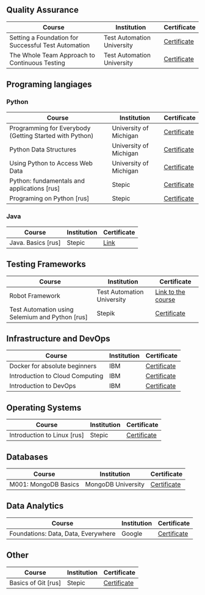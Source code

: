 ## Quality Assurance

| Course | Institution | Certificate |
| --- | --- | --- |
|Setting a Foundation for Successful Test Automation|Test Automation University|[Certificate](https://testautomationu.applitools.com/certificate/?id=ae0b90ac)|
|The Whole Team Approach to Continuous Testing|Test Automation University|[Certificate](https://testautomationu.applitools.com/certificate/?id=bc423680)|

## Programing langiages

### Python

| Course | Institution | Certificate |
| --- | --- | --- |
| Programming for Everybody (Getting Started with Python) | University of Michigan | [Certificate](https://www.coursera.org/account/accomplishments/certificate/3LHRGZ2B4Z5B) |
| Python Data Structures |  University of Michigan | [Certificate](https://www.coursera.org/account/accomplishments/certificate/RJP79U54W4NY) |
| Using Python to Access Web Data |  University of Michigan | [Certificate](https://www.coursera.org/account/accomplishments/certificate/2DA9NQLTXQWN) |
|Python: fundamentals and applications [rus]|Stepic|[Certificate](https://stepik.org/cert/35420)|
|Programing on Python [rus]|Stepic|[Certificate](https://stepik.org/cert/25845)|

### Java

| Course | Institution | Certificate |
| --- | --- | --- |
|Java. Basics [rus]|Stepic|[Link](https://stepik.org/cert/163153)|

## Testing Frameworks

| Course | Institution | Certificate |
| --- | --- | --- |
|Robot Framework|Test Automation University|[Link to the course](https://testautomationu.applitools.com/)|
|Test Automation using Selemium and Python [rus] | Stepik | [Certificate](https://stepik.org/cert/2121817) |


## Infrastructure and DevOps

| Course | Institution | Certificate |
| --- | --- | --- |
|Docker for absolute beginners|IBM|[Certificate](https://coursera.org/share/427041750cd6fa838c75fa542f880506)|
|Introduction to Cloud Computing|IBM|[Certificate](https://coursera.org/share/c4fb86665b6053db4f1d43c4fb1bf606)|
|Introduction to DevOps|IBM|[Certificate](https://coursera.org/share/d4bfe0b9b21ba445553c12344ab43de7)|


## Operating Systems

| Course | Institution | Certificate |
| --- | --- | --- |
|Introduction to Linux [rus]|Stepic|[Certificate](https://stepik.org/cert/48194)|


## Databases

| Course | Institution | Certificate |
| --- | --- | --- |
|M001: MongoDB Basics| MongoDB University |[Certificate](http://university.mongodb.com/course_completion/af0fe8b5-c429-4e5b-903a-baa0bff1)|


## Data Analytics

| Course | Institution | Certificate |
| --- | --- | --- |
|Foundations: Data, Data, Everywhere|Google|[Certificate](https://coursera.org/share/eeb6955e35151072a5c111d06510d4d5)|

## Other


| Course | Institution | Certificate |
| --- | --- | --- |
|Basics of Git [rus]|Stepic|[Certificate](https://stepik.org/cert/110020)|
